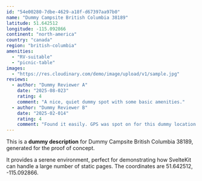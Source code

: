 ```yaml
---
id: "54e00280-7dbe-4629-a18f-d67397aa97b0"
name: "Dummy Campsite British Columbia 38189"
latitude: 51.642512
longitude: -115.092866
continent: "north-america"
country: "canada"
region: "british-columbia"
amenities:
  - "RV-suitable"
  - "picnic-table"
images:
  - "https://res.cloudinary.com/demo/image/upload/v1/sample.jpg"
reviews:
  - author: "Dummy Reviewer A"
    date: "2025-08-023"
    rating: 4
    comment: "A nice, quiet dummy spot with some basic amenities."
  - author: "Dummy Reviewer B"
    date: "2025-02-014"
    rating: 4
    comment: "Found it easily. GPS was spot on for this dummy location."
---
```


This is a **dummy description** for Dummy Campsite British Columbia 38189, generated for the proof of concept.

It provides a serene environment, perfect for demonstrating how SvelteKit can handle a large number of static pages. The coordinates are 51.642512, -115.092866.
